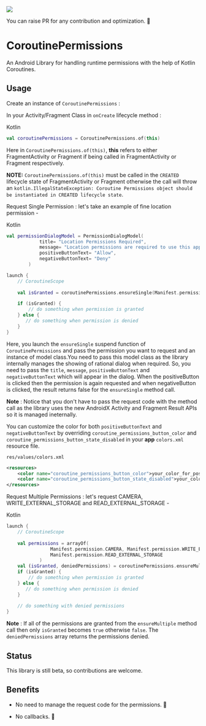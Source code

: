 [![](https://jitpack.io/v/nikhiljainlive/CoroutinePermissions.svg)](https://jitpack.io/#nikhiljainlive/CoroutinePermissions)

You can raise PR for any contribution and optimization. :slightly_smiling_face:

# CoroutinePermissions

An Android Library for handling runtime permissions with the help of Kotlin Coroutines.

## Usage

Create an instance of `CoroutinePermissions` :

In your Activity/Fragment Class in `onCreate` lifecycle method :

Kotlin
```kotlin
val coroutinePermissions = CoroutinePermissions.of(this)
```

Here in `CoroutinePermissions.of(this)`, **this** refers to either FragmentActivity or Fragment if being called in FragmentActivity or Fragment respectively.

**NOTE:** `CoroutinePermissions.of(this)` must be called in the `CREATED` lifecycle state of FragmentActivity or Fragment otherwise the call will throw an `kotlin.IllegalStateException: Coroutine Permissions object should be instantiated in CREATED lifecycle state`.

Request Single Permission : let's take an example of fine location permission -

Kotlin
```kotlin
val permissionDialogModel = PermissionDialogModel(
            title= "Location Permissions Required",
            message= "Location permissions are required to use this app feature",
            positiveButtonText= "Allow",
            negativeButtonText= "Deny"
        )

launch {
    // CoroutineScope
    
    val isGranted = coroutinePermissions.ensureSingle(Manifest.permission.ACCESS_FINE_LOCATION, permissionDialogModel)

    if (isGranted) {
        // do something when permission is granted
    } else {
       // do something when permission is denied
    }
}
```

Here, you launch the `ensureSingle` suspend function of `CoroutinePermissions` and pass the permission you want to request and an instance of model class.You need to pass this model class as the library internally manages the showing of rational dialog when required. 
So, you need to pass the `title`, `message`, `positiveButtonText` and `negativeButtonText` which will appear in the dialog. When the positiveButton is clicked then the permission is again requested and when negativeButton is clicked, the result returns false for the `ensureSingle` method call.

**Note** : Notice that you don't have to pass the request code with the method call as the library uses the new AndroidX Activity and Fragment Result APIs so it is managed ineternally.

You can customize the color for both `positiveButtonText` and `negativeButtonText` by overriding `coroutine_permissions_button_color` and `coroutine_permissions_button_state_disabled` in your **app** `colors.xml` resource file.

`res/values/colors.xml`
```xml
<resources>
    <color name="coroutine_permissions_button_color">your_color_for_positive_button</color>
    <color name="coroutine_permissions_button_state_disabled">your_color_for_negative_button</color>
</resources>
```

Request Multiple Permissions : let's request CAMERA, WRITE_EXTERNAL_STORAGE and READ_EXTERNAL_STORAGE -

Kotlin
```kotlin
launch {
    // CoroutineScope
    
    val permissions = arrayOf(
                Manifest.permission.CAMERA, Manifest.permission.WRITE_EXTERNAL_STORAGE,
                Manifest.permission.READ_EXTERNAL_STORAGE
            )
    val (isGranted, deniedPermissions) = coroutinePermissions.ensureMultiple(permissions)
    if (isGranted) {
        // do something when permission is granted
    } else {
       // do something when permission is denied
    }
    
    // do something with denied permissions
}
```

**Note** : If all of the permissions are granted from the `ensureMultiple` method call then only `isGranted` becomes `true` otherwise `false`. The `deniedPermissions` array returns the permissions denied.

## Status

This library is still beta, so contributions are welcome.

## Benefits

- No need to manage the request code for the permissions. :tada:

- No callbacks. :tada:
